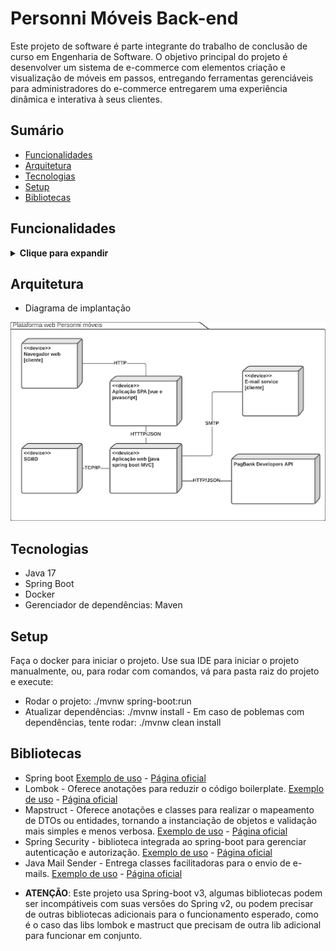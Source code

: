 # Personni Móveis Back-end

Este projeto de software é parte integrante do trabalho de conclusão de curso em Engenharia de Software. O objetivo principal do projeto é desenvolver um sistema de e-commerce com elementos criação e visualização de móveis em passos, entregando ferramentas gerenciáveis para administradores do e-commerce entregarem uma experiência dinâmica e interativa à seus clientes.

## Sumário

  * [Funcionalidades](#Funcionalidades)
  * [Arquitetura](#Arquitetura)
  * [Tecnologias](#Tecnologias)
  * [Setup](#Setup)
  * [Bibliotecas](#Bibliotecas)

## Funcionalidades

<details>
  <summary><b>Clique para expandir</b></summary>

  * A fazer...
</details>

## Arquitetura

  * Diagrama de implantação

  ![Diagrama de implantação](./github%20resources/diagrama%20de%20implantação.png)

## Tecnologias

  * Java 17
  * Spring Boot
  * Docker
  * Gerenciador de dependências: Maven

## Setup

Faça o docker para iniciar o projeto. Use sua IDE para iniciar o projeto manualmente, ou, para rodar com comandos, vá para pasta raiz do projeto e execute:

  * Rodar o projeto: ./mvnw spring-boot:run
  * Atualizar dependências: ./mvnw install - Em caso de poblemas com dependências, tente rodar: ./mvnw clean install

## Bibliotecas

  * Spring boot [Exemplo de uso](https://www.youtube.com/playlist?list=PL62G310vn6nFBIxp6ZwGnm8xMcGE3VA5H) - [Página oficial](https://spring.io/projects/spring-boot)
  * Lombok - Oferece anotações para reduzir o código boilerplate. [Exemplo de uso](https://www.youtube.com/watch?v=L0hTlaIEObM&ab_channel=FelipeP%C3%BAblio) - [Página oficial](https://projectlombok.org/)
  * Mapstruct - Oferece anotações e classes para realizar o mapeamento de DTOs ou entidades, tornando a instanciação de objetos e validação mais simples e menos verbosa. [Exemplo de uso](https://www.youtube.com/watch?v=A9-Inky1Fjo&list=PL62G310vn6nFBIxp6ZwGnm8xMcGE3VA5H&index=16&ab_channel=DevDojo) - [Página oficial](https://mapstruct.org/)
  * Spring Security - biblioteca integrada ao spring-boot para gerenciar autenticação e autorização. [Exemplo de uso](https://www.youtube.com/watch?v=tpGGuCyuSnw&list=PL62G310vn6nFBIxp6ZwGnm8xMcGE3VA5H&index=41) - [Página oficial](https://spring.io/projects/spring-security)
  * Java Mail Sender - Entrega classes facilitadoras para o envio de e-mails. [Exemplo de uso](https://pt.linkedin.com/pulse/envio-de-e-mail-com-spring-boot-tiago-perroni) - [Página oficial](https://docs.spring.io/spring-framework/docs/3.2.x/spring-framework-reference/html/mail.html)

  - <b>ATENÇÃO</b>: Este projeto usa Spring-boot v3, algumas bibliotecas podem ser incompátiveis com suas versões do Spring v2, ou podem precisar de outras bibliotecas adicionais para o funcionamento esperado, como é o caso das libs lombok e mastruct que precisam de outra lib adicional para funcionar em conjunto.
